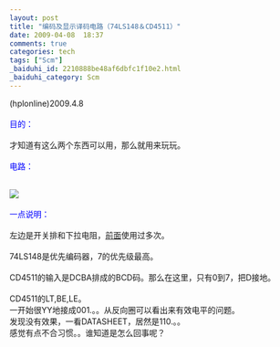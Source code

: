 ```yaml
---
layout: post
title: "编码及显示译码电路（74LS148＆CD4511）"
date: 2009-04-08  18:37
comments: true
categories: tech
tags: ["Scm"]
_baiduhi_id: 2210888be48af6dbfc1f10e2.html
_baiduhi_category: Scm
---
```


(hplonline)2009.4.8<br/><br/><font color="#0000ff">目的：</font><br/><br/>
才知道有这么两个东西可以用，那么就用来玩玩。<br/><br/><font color="#0000ff">电路：</font><br/><br/><div forimg="1"><img border="0" class="blogimg" small="0" src="http://hiphotos.baidu.com/hplonline/pic/item/c0a9a74bbf751dd283025c16.jpg"/></div>
<br/><font color="#0000ff">一点说明：</font><br/><br/>
左边是开关排和下拉电阻，<a href="http://hi.baidu.com/hplonline/blog/item/8065aaece104673527979195.html" target="_blank">前面</a>使用过多次。<br/><br/>
74LS148是优先编码器，7的优先级最高。<br/><br/>
CD4511的输入是DCBA排成的BCD码。那么在这里，只有0到7，把D接地。<br/><br/>
CD4511的LT,BE,LE。<br/>
一开始很YY地接成001.。。从反向圈可以看出来有效电平的问题。<br/>
发现没有效果，一看DATASHEET，居然是110.。。<br/>
感觉有点不合习惯。。谁知道是怎么回事呢？
